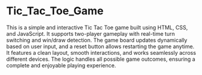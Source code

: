 # Tic_Tac_Toe_Game
This is a simple and interactive Tic Tac Toe game built using HTML, CSS, and JavaScript. It supports two-player gameplay with real-time turn switching and win/draw detection. The game board updates dynamically based on user input, and a reset button allows restarting the game anytime. It features a clean layout, smooth interactions, and works seamlessly across different devices. The logic handles all possible game outcomes, ensuring a complete and enjoyable playing experience.
